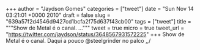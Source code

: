 
+++
author = "Jaydson Gomes"
categories = ["tweet"]
date = "Sun Nov 14 03:21:01 +0000 2010"
draft = false
slug = "639a57f2d4546d9427cd1bcfa2f75d637f43cb00"
tags = ["tweet"]
title = """Show de Metal é o canal. ..."""
tweet = true
micro = true
tweet_url = "https://twitter.com/jaydson/status/3648567931572225"
+++
Show de Metal é o canal. Daqui a pouco @steelgrinder no palco \,,/
